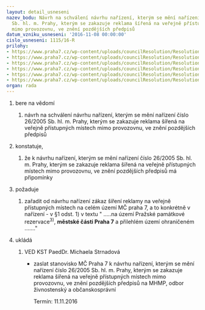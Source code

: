 ```yaml
---
layout: detail_usneseni
nazev_bodu: Návrh na schválení návrhu nařízení, kterým se mění nařízení číslo 26/2005
  Sb. hl. m. Prahy, kterým se zakazuje reklama šířená na veřejně přístupných místech
  mimo provozovnu, ve znění pozdějších předpisů
datum_vzniku_usneseni: '2016-11-08 00:00:00'
cislo_usneseni: 1115/16-R
prilohy:
- https://www.praha7.cz/wp-content/uploads/councilResolution/Resolutions/28332/export/Duvodovazprava~130880.docx
- https://www.praha7.cz/wp-content/uploads/councilResolution/Resolutions/28332/export/DopisstarostumzMHMP~130879.pdf
- https://www.praha7.cz/wp-content/uploads/councilResolution/Resolutions/28332/export/DuvodovazpravaMHMPknavrhunovelynarizenireklama~130878.pdf
- https://www.praha7.cz/wp-content/uploads/councilResolution/Resolutions/28332/export/Navrhnovelynarizenireklama~130877.pdf
- https://www.praha7.cz/wp-content/uploads/councilResolution/Resolutions/28332/export/Platnezneninarizenisvyznacenimnavrhovanychzmen~130876.pdf
- https://www.praha7.cz/wp-content/uploads/councilResolution/Resolutions/28332/export/export~297425.pdf
organ: rada
---
```

<OL class=urzList_view id=urzList>
<LI class=urzClass1><SPAN name="1">bere na vědomí</SPAN>
<OL class=urzOlClass>
<LI class=urzClass2 style="TEXT-ALIGN: left"><SPAN>
<P>návrh na schválení návrhu nařízení, kterým se mění nařízení číslo 26/2005 Sb. hl. m. Prahy, kterým se zakazuje reklama šířená na veřejně přístupných místech mimo provozovnu, ve znění pozdějších předpisů</P></SPAN></LI></OL></LI>
<LI class=urzClass1><SPAN name="50">konstatuje,</SPAN>
<OL class=urzOlClass>
<LI class=urzClass2 style="TEXT-ALIGN: left"><SPAN>
<P>že k návrhu nařízení, kterým se mění nařízení číslo 26/2005 Sb. hl. m. Prahy, kterým se zakazuje reklama šířená na veřejně přístupných místech mimo provozovnu, ve znění pozdějších předpisů má připomínky</P></SPAN></LI></OL></LI>
<LI class=urzClass1><SPAN name="62">požaduje</SPAN>
<OL class=urzOlClass>
<LI class=urzClass2 style="TEXT-ALIGN: left"><SPAN>
<P>zařadit od návrhu nařízení zákaz šíření reklamy na veřejně přístupných místech na celém území MČ praha 7, a to konkrétně v nařízení - v §1 odst. 1) v textu " .....na území Pražské památkové rezervace<SUP>3)</SUP>, <STRONG>městské části Praha 7</STRONG> a přilehlém území ohraničeném ......."</P></SPAN></LI></OL></LI>
<LI class=urzClass1 id=urzUkoly><SPAN name="1">ukládá</SPAN>
<OL class=urzOlClass>
<LI class=urzClass2><SPAN>
<P>VED KST PaedDr. Michaela Strnadová</P></SPAN>
<UL class=urzUlClass>
<LI class=urzClass3><SPAN>
<P>zaslat stanovisko MČ Praha 7 k návrhu nařízení, kterým se mění nařízení číslo 26/2005 Sb. hl. m. Prahy, kterým se zakazuje reklama šířená na veřejně přístupných místech mimo provozovnu, ve znění pozdějších předpisů na MHMP, odbor živnostenský a občanskosprávní</P></SPAN><SPAN class=urzUkolTermin>Termín:&nbsp;11.11.2016</SPAN></LI></UL></LI></OL></LI></OL>